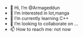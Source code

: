 - 👋 Hi, I’m @Armageddun
- 👀 I’m interested in Iot,manga
- 🌱 I’m currently learning C++
- 💞️ I’m looking to collaborate on ...
- 📫 How to reach me: not now

<!---
Armageddun/Armageddun is a ✨ special ✨ repository because its `README.md` (this file) appears on your GitHub profile.
You can click the Preview link to take a look at your changes.
--->
